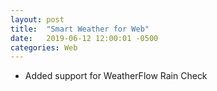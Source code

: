 ```yaml
---
layout: post
title:  "Smart Weather for Web"
date:   2019-06-12 12:00:01 -0500
categories: Web
---
```


 - Added support for WeatherFlow Rain Check
